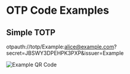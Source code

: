 # OTP Code Examples

## Simple TOTP

otpauth://totp/Example:alice@example.com?secret=JBSWY3DPEHPK3PXP&issuer=Example

![Example QR Code](example-qr-code.png)
